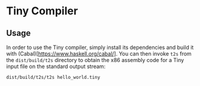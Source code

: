 # Tiny Compiler

## Usage

In order to use the Tiny compiler, simply install its dependencies and build it with (Cabal)[https://www.haskell.org/cabal/].
You can then invoke `t2s` from the `dist/build/t2s` directory to obtain the x86 assembly code for a Tiny input file on the standard output stream:

```
dist/build/t2s/t2s hello_world.tiny
```
